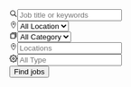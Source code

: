 <div className="2xl:p-36 lg:p-24 md:p-16 p-8 bg-main-v1 text-main-v6" id="search">
<form className="grid lg:grid-cols-3 grid-cols-1 gap-8">
<div className="bg-main-v5 flex items-center justify-center rounded">
<label for="search" className="p-4"><svg stroke="currentColor" fill="none" stroke-width="2" viewBox="0 0 24 24" aria-hidden="true" className="text-2xl" height="1em" width="1em" xmlns="http://www.w3.org/2000/svg"><path stroke-linecap="round" stroke-linejoin="round" d="M21 21l-6-6m2-5a7 7 0 11-14 0 7 7 0 0114 0z"></path></svg></label><input type="text" name="search" id="search" className="w-full bg-transparent placeholder:text-wp-gray 2xl:text-lg lg:text-base outline-none border-main-v2" placeholder="Job title or keywords"></div><div className="bg-main-v5 flex items-center justify-center rounded"><label for="search" className="p-4"><svg stroke="currentColor" fill="currentColor" stroke-width="0" viewBox="0 0 512 512" className="text-2xl" height="1em" width="1em" xmlns="http://www.w3.org/2000/svg"><path fill="none" stroke-linecap="round" stroke-linejoin="round" stroke-width="32" d="M256 48c-79.5 0-144 61.39-144 137 0 87 96 224.87 131.25 272.49a15.77 15.77 0 0025.5 0C304 409.89 400 272.07 400 185c0-75.61-64.5-137-144-137z"></path><circle cx="256" cy="192" r="48" fill="none" stroke-linecap="round" stroke-linejoin="round" stroke-width="32"></circle></svg></label><select className="w-full bg-transparent placeholder:text-wp-gray 2xl:text-lg lg:text-base outline-none border-main-v2" name="" id=""><option>All Location</option><option value="">Dhaka</option><option value="">Dinajpur</option><option value="">Khulna</option></select></div><div className="bg-main-v5 flex items-center justify-center rounded"><label for="search" className="p-4"><svg stroke="currentColor" fill="currentColor" stroke-width="0" viewBox="0 0 256 256" className="text-2xl" height="1em" width="1em" xmlns="http://www.w3.org/2000/svg"><path d="M180,64H40A12,12,0,0,0,28,76V216a12,12,0,0,0,12,12H180a12,12,0,0,0,12-12V76A12,12,0,0,0,180,64ZM168,204H52V88H168ZM228,40V180a12,12,0,0,1-24,0V52H76a12,12,0,0,1,0-24H216A12,12,0,0,1,228,40Z"></path></svg></label><select className="w-full bg-transparent placeholder:text-wp-gray 2xl:text-lg lg:text-base outline-none border-main-v2" name="" id=""><option>All Category</option><option value="">Dhaka</option><option value="">Dinajpur</option><option value="">Khulna</option></select></div><div className="bg-main-v5 flex items-center justify-center rounded"><label for="search" className="p-4"><svg stroke="currentColor" fill="currentColor" stroke-width="0" viewBox="0 0 512 512" className="text-2xl" height="1em" width="1em" xmlns="http://www.w3.org/2000/svg"><path fill="none" stroke-linecap="round" stroke-linejoin="round" stroke-width="32" d="M256 48c-79.5 0-144 61.39-144 137 0 87 96 224.87 131.25 272.49a15.77 15.77 0 0025.5 0C304 409.89 400 272.07 400 185c0-75.61-64.5-137-144-137z"></path><circle cx="256" cy="192" r="48" fill="none" stroke-linecap="round" stroke-linejoin="round" stroke-width="32"></circle></svg></label><input type="text" name="search" id="search" className="w-full bg-transparent placeholder:text-wp-gray 2xl:text-lg lg:text-base outline-none border-main-v2" placeholder="Locations"></div><div className="bg-main-v5 flex items-center justify-center rounded"><label for="search" className="p-4"><svg stroke="currentColor" fill="none" stroke-width="2" viewBox="0 0 24 24" stroke-linecap="round" stroke-linejoin="round" className="text-2xl" height="1em" width="1em" xmlns="http://www.w3.org/2000/svg"><circle cx="12" cy="12" r="3"></circle><path d="M19.4 15a1.65 1.65 0 0 0 .33 1.82l.06.06a2 2 0 0 1 0 2.83 2 2 0 0 1-2.83 0l-.06-.06a1.65 1.65 0 0 0-1.82-.33 1.65 1.65 0 0 0-1 1.51V21a2 2 0 0 1-2 2 2 2 0 0 1-2-2v-.09A1.65 1.65 0 0 0 9 19.4a1.65 1.65 0 0 0-1.82.33l-.06.06a2 2 0 0 1-2.83 0 2 2 0 0 1 0-2.83l.06-.06a1.65 1.65 0 0 0 .33-1.82 1.65 1.65 0 0 0-1.51-1H3a2 2 0 0 1-2-2 2 2 0 0 1 2-2h.09A1.65 1.65 0 0 0 4.6 9a1.65 1.65 0 0 0-.33-1.82l-.06-.06a2 2 0 0 1 0-2.83 2 2 0 0 1 2.83 0l.06.06a1.65 1.65 0 0 0 1.82.33H9a1.65 1.65 0 0 0 1-1.51V3a2 2 0 0 1 2-2 2 2 0 0 1 2 2v.09a1.65 1.65 0 0 0 1 1.51 1.65 1.65 0 0 0 1.82-.33l.06-.06a2 2 0 0 1 2.83 0 2 2 0 0 1 0 2.83l-.06.06a1.65 1.65 0 0 0-.33 1.82V9a1.65 1.65 0 0 0 1.51 1H21a2 2 0 0 1 2 2 2 2 0 0 1-2 2h-.09a1.65 1.65 0 0 0-1.51 1z"></path></svg></label><input type="text" name="search" id="search" className="w-full bg-transparent placeholder:text-wp-gray 2xl:text-lg lg:text-base outline-none border-main-v2" placeholder="All Type"></div><input className="w-full text-main-v2 rounded  capitalize col-span-1 bg-main-v3 hover:bg-main-v8 hover:text-main-v1 hover:font-semibold transition-all delay-200 duration-500 py-4" type="submit" value="Find jobs"></form></div>
